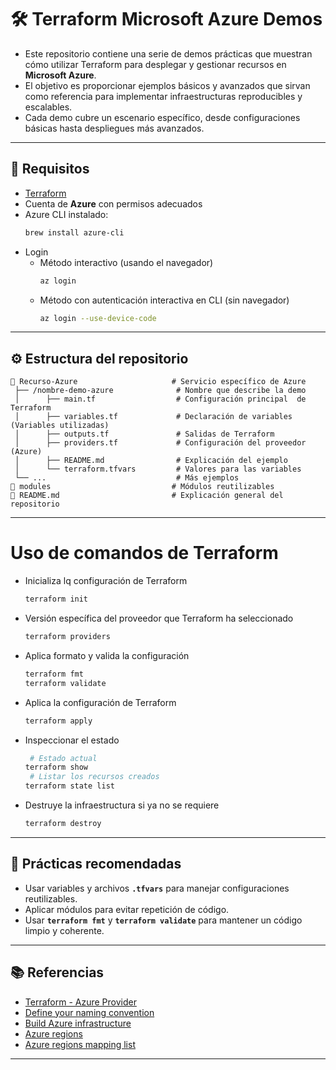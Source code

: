 # 🛠️ Terraform Microsoft Azure Demos 

- Este repositorio contiene una serie de demos prácticas que muestran cómo utilizar Terraform para desplegar y gestionar recursos en **Microsoft Azure**. 
- El objetivo es proporcionar ejemplos básicos y avanzados que sirvan como referencia para implementar infraestructuras reproducibles y escalables.
- Cada demo cubre un escenario específico, desde configuraciones básicas hasta despliegues más avanzados.

---

## 🚀 **Requisitos**
- [Terraform](https://developer.hashicorp.com/terraform/downloads)
- Cuenta de **Azure** con permisos adecuados
- Azure CLI instalado:
    ```bash
    brew install azure-cli
    ```
- Login 
    - Método interactivo (usando el navegador)
        ```bash
        az login
        ```
    - Método con autenticación interactiva en CLI (sin navegador)
        ```bash
        az login --use-device-code
        ```

---

## ⚙️ Estructura del repositorio
```
📁 Recurso-Azure                     # Servicio específico de Azure  
 ├── /nombre-demo-azure              # Nombre que describe la demo  
 │      ├── main.tf                  # Configuración principal  de Terraform
 │      ├── variables.tf             # Declaración de variables (Variables utilizadas)
 │      ├── outputs.tf               # Salidas de Terraform  
 │      ├── providers.tf             # Configuración del proveedor (Azure)  
 │      ├── README.md                # Explicación del ejemplo   
 │      └── terraform.tfvars         # Valores para las variables 
 └── ...                             # Más ejemplos  
📁 modules                           # Módulos reutilizables  
📄 README.md                         # Explicación general del repositorio  
```

---
# Uso de comandos de Terraform
- Inicializa lq configuración de Terraform
    ```bash
    terraform init
    ```

- Versión específica del proveedor que Terraform ha seleccionado
    ```bash
    terraform providers
    ```

- Aplica formato y valida la configuración
    ```bash
    terraform fmt
    terraform validate
    ```

- Aplica la configuración de Terraform
    ```bash
    terraform apply
    ```

- Inspeccionar el estado
    ```bash
     # Estado actual
    terraform show
     # Listar los recursos creados
    terraform state list
    ```

- Destruye la infraestructura si ya no se requiere
    ```bash
    terraform destroy
    ```

---

## 🎯 Prácticas recomendadas

- Usar variables y archivos **`.tfvars`** para manejar configuraciones reutilizables.
- Aplicar módulos para evitar repetición de código.
- Usar **`terraform fmt`** y **`terraform validate`** para mantener un código limpio y coherente.

---

## 📚 Referencias
- [Terraform - Azure Provider](https://registry.terraform.io/providers/hashicorp/azurerm/latest/docs)
- [Define your naming convention](https://learn.microsoft.com/en-us/azure/cloud-adoption-framework/ready/azure-best-practices/resource-naming)
- [Build Azure infrastructure](https://developer.hashicorp.com/terraform/tutorials/azure-get-started/azure-build)
- [Azure regions](https://azure.microsoft.com/en-us/explore/global-infrastructure/geographies/)
- [Azure regions mapping list](https://github.com/claranet/terraform-azurerm-regions/blob/master/REGIONS.md)

---